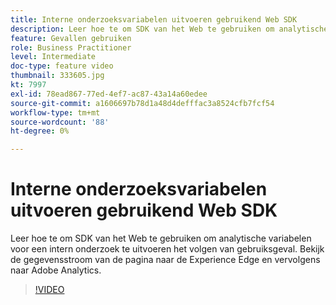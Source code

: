 ```yaml
---
title: Interne onderzoeksvariabelen uitvoeren gebruikend Web SDK
description: Leer hoe te om SDK van het Web te gebruiken om analytische variabelen voor een intern onderzoek te uitvoeren het volgen van gebruiksgeval. Bekijk de gegevensstroom van de pagina naar de Experience Edge en vervolgens naar Adobe Analytics.
feature: Gevallen gebruiken
role: Business Practitioner
level: Intermediate
doc-type: feature video
thumbnail: 333605.jpg
kt: 7997
exl-id: 78ead867-77ed-4ef7-ac87-43a14a60edee
source-git-commit: a1606697b78d1a48d4defffac3a8524cfb7fcf54
workflow-type: tm+mt
source-wordcount: '88'
ht-degree: 0%

---
```


# Interne onderzoeksvariabelen uitvoeren gebruikend Web SDK

Leer hoe te om SDK van het Web te gebruiken om analytische variabelen voor een intern onderzoek te uitvoeren het volgen van gebruiksgeval. Bekijk de gegevensstroom van de pagina naar de Experience Edge en vervolgens naar Adobe Analytics.

>[!VIDEO](https://video.tv.adobe.com/v/333605/?quality=12&learn=on)
